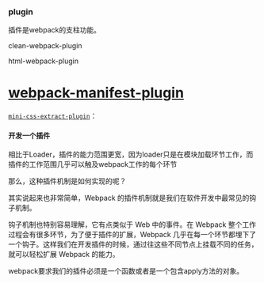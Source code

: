 ### plugin

插件是webpack的支柱功能。





clean-webpack-plugin

html-webpack-plugin

# **[webpack-manifest-plugin](https://github.com/danethurber/webpack-manifest-plugin)**

[`mini-css-extract-plugin`](https://webpack.js.org/plugins/mini-css-extract-plugin)：





#### 开发一个插件

相比于Loader，插件的能力范围更宽，因为loader只是在模块加载环节工作，而插件的工作范围几乎可以触及webpack工作的每个环节

那么，这种插件机制是如何实现的呢？

其实说起来也非常简单，Webpack 的插件机制就是我们在软件开发中最常见的钩子机制。

钩子机制也特别容易理解，它有点类似于 Web 中的事件。在 Webpack 整个工作过程会有很多环节，为了便于插件的扩展，Webpack 几乎在每一个环节都埋下了一个钩子。这样我们在开发插件的时候，通过往这些不同节点上挂载不同的任务，就可以轻松扩展 Webpack 的能力。





webpack要求我们的插件必须是一个函数或者是一个包含apply方法的对象。